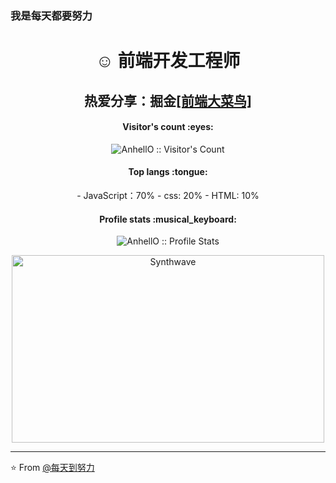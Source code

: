 
### 我是每天都要努力

  <h1 align='center'> ☺ 前端开发工程师</h1>
  <h2 align="center">热爱分享：掘金<a href='https://juejin.cn/user/465848663549149'>[前端大菜鸟]</a></h2>
  <h4 align="center">Visitor's count :eyes:</h4>

<p align="center"><img src="https://profile-counter.glitch.me/{AnhellO}/count.svg" alt="AnhellO :: Visitor's Count" /></p>

<h4 align="center">Top langs :tongue:</h4>

<p align="center">
  <span>- JavaScript：70%</span>
- css: 20%
- HTML: 10%
</p>

<h4 align="center">Profile stats :musical_keyboard:</h4>

<p align="center"><img src="https://github-readme-stats.vercel.app/api?username=AnhellO&show_icons=true&theme=synthwave" alt="AnhellO :: Profile Stats" /></p>

<p align="center"><img src="https://thumbs.gfycat.com/GoodnaturedFondGaur-size_restricted.gif" alt="Synthwave" height="300" width="500"></p>


---

⭐️ From [@每天到努力](https://github.com/caojishuai520520/caojishuai520520)
